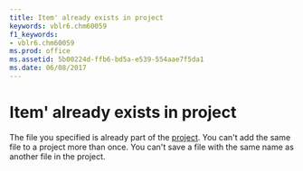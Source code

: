 ```yaml
---
title: Item' already exists in project
keywords: vblr6.chm60059
f1_keywords:
- vblr6.chm60059
ms.prod: office
ms.assetid: 5b00224d-ffb6-bd5a-e539-554aae7f5da1
ms.date: 06/08/2017
---
```



# Item' already exists in project

The file you specified is already part of the [project](vbe-glossary.md). You can't add the same file to a project more than once. You can't save a file with the same name as another file in the project.


